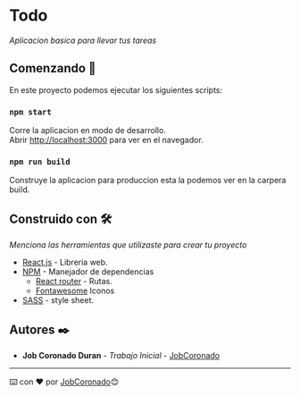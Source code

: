 # Todo

_Aplicacion basica para llevar tus tareas_

## Comenzando 🚀

En este proyecto podemos ejecutar los siguientes scripts:

### `npm start`

Corre la aplicacion en modo de desarrollo.<br />
Abrir [http://localhost:3000](http://localhost:3000) para ver en el navegador.

### `npm run build`

Construye la aplicacion para produccion esta la podemos ver en la carpera build.<br />

## Construido con 🛠️

_Menciona las herramientas que utilizaste para crear tu proyecto_

* [React.js](https://reactjs.org/) - Libreria web.
* [NPM](https://www.npmjs.com/) - Manejador de dependencias
    * [React router](https://reactrouter.com/web/guides/quick-start) - Rutas.
    * [Fontawesome](https://www.npmjs.com/package/font-awesome) Iconos
* [SASS](https://github.com/sass/sass) - style sheet.

## Autores ✒️

* **Job Coronado Duran** - *Trabajo Inicial* - [JobCoronado](https://github.com/JobCoronado)

---
⌨️ con ❤️ por [JobCoronado](https://github.com/JobCoronado)😊
